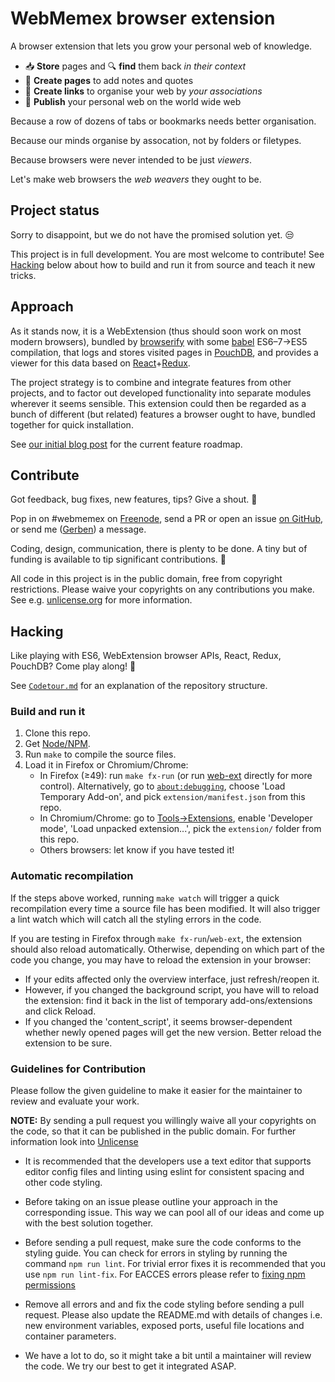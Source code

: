 # WebMemex browser extension

A browser extension that lets you grow your personal web of knowledge.

 - :inbox_tray: **Store** pages and :mag: **find** them back *in their context*
 - :memo: **Create pages** to add notes and quotes
 - :link: **Create links** to organise your web by *your associations*
 - :satellite: **Publish** your personal web on the world wide web

Because a row of dozens of tabs or bookmarks needs better organisation.

Because our minds organise by assocation, not by folders or filetypes.

Because browsers were never intended to be just *viewers*.

Let's make web browsers the *web weavers* they ought to be.


## Project status

Sorry to disappoint, but we do not have the promised solution yet. :unamused:

This project is in full development. You are most welcome to contribute! See
[Hacking](#hacking) below about how to build and run it from source and teach it
new tricks.


## Approach

As it stands now, it is a WebExtension (thus should soon work on most modern
browsers), bundled by [browserify](http://browserify.org) with some
[babel](https://babeljs.io) ES6–7→ES5 compilation, that logs and stores visited
pages in [PouchDB](https://pouchdb.com), and provides a viewer for this data
based on
[React](https://facebook.github.io/react/)+[Redux](http://redux.js.org/).

The project strategy is to combine and integrate features from other projects,
and to factor out developed functionality into separate modules wherever it
seems sensible. This extension could then be regarded as a bunch of different
(but related) features a browser ought to have, bundled together for quick
installation.

See [our initial blog post](https://blog.webmemex.org/2017/01/05/roadmap/)
for the current feature roadmap.


## Contribute

Got feedback, bug fixes, new features, tips? Give a shout. :loudspeaker:

Pop in on #webmemex on [Freenode](http://webchat.freenode.net/), send a PR or
open an issue [on GitHub](https://github.com/Treora/memextension), or send
me ([Gerben](https://github.com/Treora)) a message.

Coding, design, communication, there is plenty to be done. A tiny but of funding
is available to tip significant contributions. :money_with_wings:

All code in this project is in the public domain, free from copyright
restrictions. Please waive your copyrights on any contributions you make.
See e.g. [unlicense.org](http://unlicense.org/) for more information.

## Hacking

Like playing with ES6, WebExtension browser APIs, React, Redux, PouchDB? Come
play along! :tada:

See [`Codetour.md`](Codetour.md) for an explanation of the repository structure.

### Build and run it

1. Clone this repo.
2. Get [Node/NPM](https://nodejs.org).
3. Run `make` to compile the source files.
4. Load it in Firefox or Chromium/Chrome:
    * In Firefox (≥49): run `make fx-run` (or run [web-ext](https://developer.mozilla.org/en-US/Add-ons/WebExtensions/web-ext_command_reference#web-ext_run)
      directly for more control).
      Alternatively, go to [`about:debugging`](about:debugging), choose 'Load
      Temporary Add-on', and pick `extension/manifest.json` from this repo.
    * In Chromium/Chrome: go to [Tools→Extensions](chrome://extensions/), enable
      'Developer mode', 'Load unpacked extension...', pick the `extension/`
      folder from this repo.
    * Others browsers: let know if you have tested it!

### Automatic recompilation

If the steps above worked, running `make watch` will trigger a quick
recompilation every time a source file has been modified. It will also trigger a lint watch which will catch all the styling errors in the code.

If you are testing in Firefox through `make fx-run`/`web-ext`, the extension
should also reload automatically. Otherwise, depending on which part of the code
you change, you may have to reload the extension in your browser:

- If your edits affected only the overview interface, just refresh/reopen it.
- However, if you changed the background script, you have will to reload the
  extension: find it back in the list of temporary add-ons/extensions and click
  Reload.
- If you changed the 'content_script', it seems browser-dependent whether newly
  opened pages will get the new version. Better reload the extension to be sure.

### Guidelines for Contribution

Please follow the given guideline to make it easier for the maintainer to review and evaluate your work.

**NOTE:** By sending a pull request you willingly waive all your copyrights on the code, so that it can be published in the public domain. For further information look into [Unlicense](http://unlicense.org/)

* It is recommended that the developers use a text editor that supports editor config files and linting using eslint for consistent spacing and other code styling.

* Before taking on an issue please outline your approach in the corresponding issue. This way we can pool all of our ideas and come up with the best solution together.

* Before sending a pull request, make sure the code conforms to the styling guide. You can check for errors in styling by running the command ```npm run lint```. For trivial error fixes it is recommended that you use ```npm run lint-fix```. For EACCES errors please refer to [fixing npm permissions](https://docs.npmjs.com/getting-started/fixing-npm-permissions)

* Remove all errors and and fix the code styling before sending a pull request. Please also update the README.md with details of changes i.e. new environment variables, exposed ports, useful file locations and container parameters.

* We have a lot to do, so it might take a bit until a maintainer will review the code. We try our best to get it integrated ASAP.
